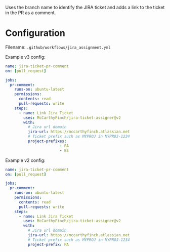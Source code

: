 Uses the branch name to identify the JIRA ticket and adds a link to the ticket in the PR as a comment.

# Configuration

Filename: `.github/workflows/jira_assignment.yml`

Example v3 config:
```yml
name: jira-ticket-pr-comment
on: [pull_request]

jobs:
  pr-comment:
    runs-on: ubuntu-latest
    permissions:
      contents: read
      pull-requests: write
    steps:
      - name: Link Jira Ticket
        uses: McCarthyFinch/jira-ticket-assigner@v2
        with:
          # Jira url domain
          jira-url: https://mccarthyfinch.atlassian.net
          # Ticket prefix such as MYPROJ in MYPROJ-1234
          project-prefixes:
						- PA
						- ES
```

Example v2 config:

```yml
name: jira-ticket-pr-comment
on: [pull_request]

jobs:
  pr-comment:
    runs-on: ubuntu-latest
    permissions:
      contents: read
      pull-requests: write
    steps:
      - name: Link Jira Ticket
        uses: McCarthyFinch/jira-ticket-assigner@v2
        with:
          # Jira url domain
          jira-url: https://mccarthyfinch.atlassian.net
          # Ticket prefix such as MYPROJ in MYPROJ-1234
          project-prefix: PA
```
